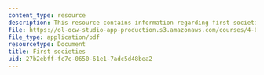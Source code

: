 ```yaml
---
content_type: resource
description: This resource contains information regarding first societies.
file: https://ol-ocw-studio-app-production.s3.amazonaws.com/courses/4-605-introduction-to-the-history-and-theory-of-architecture-spring-2012/27b2ebfffc7c065061e17adc5d48bea2_MIT4_605S12_lec01.pdf
file_type: application/pdf
resourcetype: Document
title: First societies
uid: 27b2ebff-fc7c-0650-61e1-7adc5d48bea2
---
```

